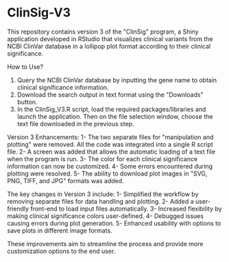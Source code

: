 # ClinSig-V3
This repository contains version 3 of the "ClinSig" program, a Shiny application developed in RStudio that visualizes clinical variants from the NCBI ClinVar database in a lollipop plot format according to their clinical significance.

How to Use?
1. Query the NCBI ClinVar database by inputting the gene name to obtain clinical significance information.
2. Download the search output in text format using the "Downloads" button.
3. In the ClinSig_V3.R script, load the required packages/libraries and launch the application. Then on the file selection window, choose the text file downloaded in the previous step.

Version 3 Enhancements:
1- The two separate files for "manipulation and plotting" were removed. All the code was integrated into a single R script file.
2- A screen was added that allows the automatic loading of a text file when the program is run.
3- The color for each clinical significance information can now be customized.
4- Some errors encountered during plotting were resolved.
5- The ability to download plot images in "SVG, PNG, TIFF, and JPG" formats was added.

The key changes in Version 3 include:
1- Simplified the workflow by removing separate files for data handling and plotting.
2- Added a user-friendly front-end to load input files automatically.
3- Increased flexibility by making clinical significance colors user-defined.
4- Debugged issues causing errors during plot generation.
5- Enhanced usability with options to save plots in different image formats.

These improvements aim to streamline the process and provide more customization options to the end user.
